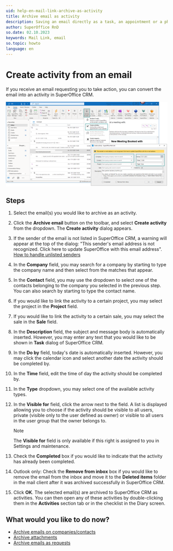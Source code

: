 ```yaml
---
uid: help-en-mail-link-archive-as-activity
title: Archive email as activity
description: Saving an email directly as a task, an appointment or a phone-call in your SuperOffice diary will ensure that you never forget to follow up on a customer or query.
author: SuperOffice RnD
so.date: 02.10.2023
keywords: Mail Link, email
so.topic: howto
language: en
---
```


# Create activity from an email

If you receive an email requesting you to take action, you can convert the email into an activity in SuperOffice CRM.

![Use Mail link in Outlook to convert an email into an activity in SuperOffice CRM -screenshot][img1]

## Steps

1. Select the email(s) you would like to archive as an activity.

2. Click the **Archive email** button on the toolbar, and select **Create activity** from the dropdown. The **Create activity** dialog appears.

3. If the sender of the email is not listed in SuperOffice CRM, a warning will appear at the top of the dialog: "This sender's email address is not recognized. Click here to update SuperOffice with this email address". [How to handle unlisted senders][1]

4. In the **Company** field, you may search for a company by starting to type the company name and then select from the matches that appear.

5. In the **Contact** field, you may use the dropdown to select one of the contacts belonging to the company you selected in the previous step. You can also search by starting to type the contact name.

6. If you would like to link the activity to a certain project, you may select the project in the **Project** field.

7. If you would like to link the activity to a certain sale, you may select the sale in the **Sale** field.

8. In the **Description** field, the subject and message body is automatically inserted. However, you may enter any text that you would like to be shown in **Task** dialog of SuperOffice CRM.

9. In the **Do by** field, today's date is automatically inserted. However, you may click the calendar icon and select another date the activity should be completed by.

10. In the **Time** field, edit the time of day the activity should be completed by.

11. In the **Type** dropdown, you may select one of the available activity types.

12. In the **Visible for** field, click the arrow next to the field. A list is displayed allowing you to choose if the activity should be visible to all users, private (visible only to the user defined as owner) or visible to all users in the user group that the owner belongs to.

    > [!NOTE]
    > The **Visible for** field is only available if this right is assigned to you in Settings and maintenance.

13. Check the **Completed** box if you would like to indicate that the activity has already been completed.

14. Outlook only: Check the **Remove from inbox** box if you would like to remove the email from the inbox and move it to the **Deleted items** folder in the mail client after it was archived successfully in SuperOffice CRM.

15. Click **OK**. The selected email(s) are archived to SuperOffice CRM as activities. You can then open any of these activities by double-clicking them in the **Activities** section tab or in the checklist in the Diary screen.

## What would you like to do now?

* [Archive emails on companies/contacts][2]
* [Archive attachments][3]
* [Archive emails as requests][4]

<!-- Referenced links -->
[1]: manage-senders.md
[2]: archive-on-contact.md
[3]: archive-attachment.md
[4]: archive-as-request.md

<!-- Referenced images -->
[img1]: media/email-maillink-create-activity.png
